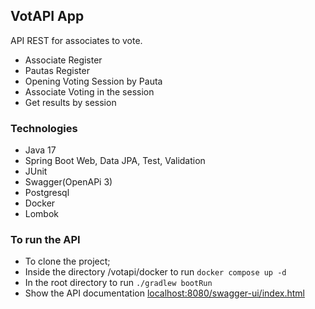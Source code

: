 ## VotAPI App
API REST for associates to vote.

- Associate Register
- Pautas Register
- Opening Voting Session by Pauta
- Associate Voting in the session
- Get results by session


### Technologies
- Java 17
- Spring Boot Web, Data JPA, Test, Validation
- JUnit
- Swagger(OpenAPi 3)
- Postgresql
- Docker
- Lombok


### To run the API

- To clone the project;
- Inside the directory /votapi/docker to run ```docker compose up -d ```
- In the root directory to run ```./gradlew bootRun```
- Show the API documentation [localhost:8080/swagger-ui/index.html](http://localhost:8080/swagger-ui/index.html)